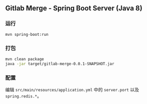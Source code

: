 ## Gitlab Merge - Spring Boot Server (Java 8)

### 运行
```bash
mvn spring-boot:run
```

### 打包
```bash
mvn clean package
java -jar target/gitlab-merge-0.0.1-SNAPSHOT.jar
```

### 配置
编辑 `src/main/resources/application.yml` 中的 `server.port` 以及 `spring.redis.*`。



